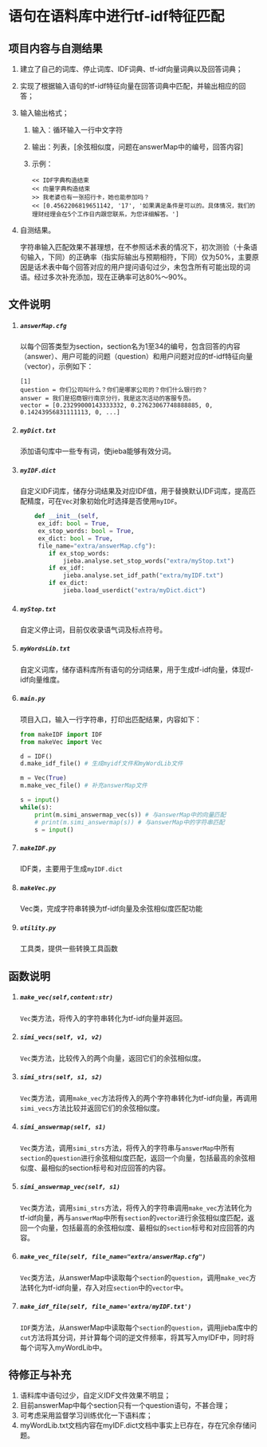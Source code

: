 # 语句在语料库中进行tf-idf特征匹配

## 项目内容与自测结果

1. 建立了自己的词库、停止词库、IDF词典、tf-idf向量词典以及回答词典；

2. 实现了根据输入语句的tf-idf特征向量在回答词典中匹配，并输出相应的回答；

3. 输入输出格式；

   1. 输入：循环输入一行中文字符

   2. 输出：列表，[余弦相似度，问题在answerMap中的编号，回答内容]

   3. 示例：

      ```
      << IDF字典构造结束
      << 向量字典构造结束
      >> 我老婆也有一张招行卡，她也能参加吗？
      << [0.4562206819651142, '17', '如果满足条件是可以的。具体情况，我们的理财经理会在5个工作日内跟您联系，为您详细解答。']
      ```

4. 自测结果。

   字符串输入匹配效果不甚理想，在不参照话术表的情况下，初次测验（十条语句输入，下同）的正确率（指实际输出与预期相符，下同）仅为50%，主要原因是话术表中每个回答对应的用户提问语句过少，未包含所有可能出现的词语。经过多次补充添加，现在正确率可达80%～90%。

## 文件说明

1. ##### `answerMap.cfg`

   以每个回答类型为section，section名为1至34的编号，包含回答的内容（answer）、用户可能的问题（question）和用户问题对应的tf-idf特征向量（vector），示例如下：

   ```
   [1]
   question = 你们公司叫什么？你们是哪家公司的？你们什么银行的？
   answer = 我们是招商银行南京分行，我是这次活动的客服专员。
   vector = [0.23299000143333332, 0.27623067748888885, 0, 0.14243956831111113, 0, ...]
   ```

2. ##### `myDict.txt`

   添加语句库中一些专有词，使jieba能够有效分词。

3. ##### `myIDF.dict`

   自定义IDF词库，储存分词结果及对应IDF值，用于替换默认IDF词库，提高匹配精度，可在`Vec`对象初始化时选择是否使用`myIDF`。

   ```python
       def __init__(self, 
       	ex_idf: bool = True, 
       	ex_stop_words: bool = True, 
       	ex_dict: bool = True, 
       	file_name="extra/answerMap.cfg"):
           if ex_stop_words:
               jieba.analyse.set_stop_words("extra/myStop.txt")
           if ex_idf:
               jieba.analyse.set_idf_path("extra/myIDF.txt")
           if ex_dict:
               jieba.load_userdict("extra/myDict.dict")
   ```

4. ##### `myStop.txt`

   自定义停止词，目前仅收录语气词及标点符号。

5. ##### `myWordsLib.txt`

   自定义词库，储存语料库所有语句的分词结果，用于生成tf-idf向量，体现tf-idf向量维度。

6. ##### `main.py`

   项目入口，输入一行字符串，打印出匹配结果，内容如下：

   ```python
   from makeIDF import IDF
   from makeVec import Vec
   
   d = IDF()
   d.make_idf_file() # 生成myidf文件和myWordLib文件
   
   m = Vec(True)
   m.make_vec_file() # 补充answerMap文件
   
   s = input()
   while(s):
       print(m.simi_answermap_vec(s)) # 与answerMap中的向量匹配
       # print(m.simi_answermap(s)) # 与answerMap中的字符串匹配
       s = input()
   ```

7. ##### `makeIDF.py`

   IDF类，主要用于生成`myIDF.dict`

8. ##### `makeVec.py`

   Vec类，完成字符串转换为tf-idf向量及余弦相似度匹配功能

9. ##### `utility.py`

   工具类，提供一些转换工具函数

## 函数说明

1. ##### `make_vec(self,content:str)`

   `Vec`类方法，将传入的字符串转化为tf-idf向量并返回。

2. ##### `simi_vecs(self, v1, v2)`

   `Vec`类方法，比较传入的两个向量，返回它们的余弦相似度。

3. ##### `simi_strs(self, s1, s2)`

   `Vec`类方法，调用`make_vec`方法将传入的两个字符串转化为tf-idf向量，再调用`simi_vecs`方法比较并返回它们的余弦相似度。

4. ##### `simi_answermap(self, s1)`

   `Vec`类方法，调用`simi_strs`方法，将传入的字符串与`answerMap`中所有`section`的`question`进行余弦相似度匹配，返回一个向量，包括最高的余弦相似度、最相似的section标号和对应回答的内容。

5. ##### `simi_answermap_vec(self, s1)`

   `Vec`类方法，调用`simi_strs`方法，将传入的字符串调用`make_vec`方法转化为tf-idf向量，再与`answerMap`中所有`section`的`vector`进行余弦相似度匹配，返回一个向量，包括最高的余弦相似度、最相似的`section`标号和对应回答的内容。

6. ##### `make_vec_file(self, file_name="extra/answerMap.cfg")`

   `Vec`类方法，从answerMap中读取每个`section`的`question`，调用`make_vec`方法转化为tf-idf向量，存入对应`section`中的`vector`中。

7. ##### `make_idf_file(self, file_name='extra/myIDF.txt')`

   `IDF`类方法，从answerMap中读取每个`section`的`question`，调用jieba库中的`cut`方法将其分词，并计算每个词的逆文件频率，将其写入myIDF中，同时将每个词写入myWordLib中。

## 待修正与补充

1. 语料库中语句过少，自定义IDF文件效果不明显；
2. 目前answerMap中每个section只有一个question语句，不甚合理；
3. 可考虑采用监督学习训练优化一下语料库；
4. myWordLib.txt文档内容在myIDF.dict文档中事实上已存在，存在冗余存储问题。

